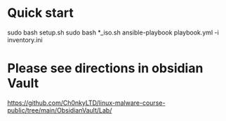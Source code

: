 # Quick start
sudo bash setup.sh
sudo bash \*_iso.sh
ansible-playbook playbook.yml -i inventory.ini

# Please see directions in obsidian Vault
https://github.com/Ch0nkyLTD/linux-malware-course-public/tree/main/ObsidianVault/Lab/

